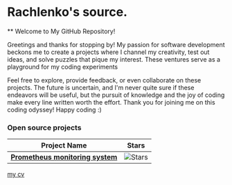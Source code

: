 # Rachlenko's source.

** 
Welcome to My GitHub Repository!

Greetings and thanks for stopping by! 
My passion for software development beckons me to create a projects where
I channel my creativity, test out ideas, and solve puzzles that pique my 
interest. These ventures serve as a playground for my coding experiments

Feel free to explore, provide feedback, or even collaborate on these projects. The future is uncertain, and I'm never quite sure if these endeavors will be useful, but the pursuit of knowledge and the joy of coding make every line written worth the effort.
Thank you for joining me on this coding odyssey!
Happy coding :)


### Open source projects

| Project Name | Stars |
| ------------ | ----- |
| [**Prometheus monitoring system**](https://github.com/rachlenko/prometheus) | ![Stars](https://img.shields.io/github/stars/rachlenko) |

[my cv ](evgeny.rachlenko.cv.2024.md)




